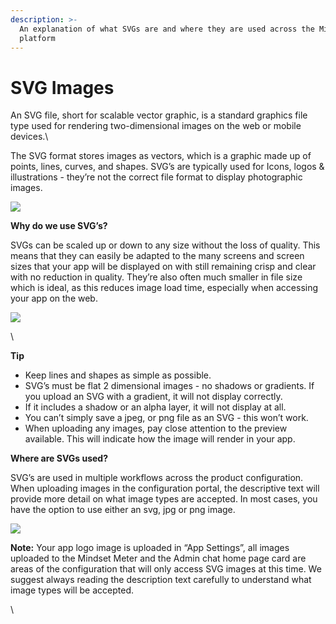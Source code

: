```yaml
---
description: >-
  An explanation of what SVGs are and where they are used across the Mindset
  platform
---
```


# SVG Images

An SVG file, short for scalable vector graphic, is a standard graphics file type used for rendering two-dimensional images on the web or mobile devices.\


The SVG format stores images as vectors, which is a graphic made up of points, lines, curves, and shapes. SVG’s are typically used for Icons, logos & illustrations - they’re not the correct file format to display photographic images.

&#x20;

![](https://lh5.googleusercontent.com/FEDVtbbV5LH5bTwLbYRqxpVPPhamud1tyeRwerZsoUQZh9HgKyTHnebwBqjFx92iqiLBv7lj8bMQSd81K5a5UAOwkhq4XCbICIpbZSqCx\_W9P\_IYadwWZu7M-CHiI8AUoXdKMSqNpi165GOyFC-monIrmbT52LeZ\_2E1tEDBtdxoBOVoixXY1dWP)

**Why do we use SVG’s?**

SVGs can be scaled up or down to any size without the loss of quality. This means that they can easily be adapted to the many screens and screen sizes that your app will be displayed on with still remaining crisp and clear with no reduction in quality.  They’re also often much smaller in file size which is ideal, as this reduces image load time, especially when accessing your app on the web.

![](https://lh6.googleusercontent.com/Xno-dY4oEApAGW8fiRpx8ss420CfN6C8ywIO56W78Xfdyxytbcu8XlONuBXCVIszoaUUeLRrFxMOplGnN5xiswOoKyJvddXS7qZc8MsyAsMbupGTJBuj8q2Zyofl6vjhXG8pgtiRY6iG8ZCntbKqp\_3UeVxr0mBixrZvSG9n4CN47I2DBp9WYr8-)

\


**Tip**

* Keep lines and shapes as simple as possible.
* SVG’s must be flat 2 dimensional images - no shadows or gradients. If you upload an SVG with a gradient, it will not display correctly.&#x20;
* If it includes a shadow or an alpha layer, it will not display at all.&#x20;
* You can’t simply save a jpeg, or png file as an SVG - this won’t work.&#x20;
* When uploading any images, pay close attention to the preview available. This will indicate how the image will render in your app.&#x20;

&#x20;

**Where are SVGs used?**

SVG’s are used in multiple workflows across the product configuration. When uploading images in the configuration portal, the descriptive text will provide more detail on what image types are accepted. In most cases, you have the option to use either an svg, jpg or png image.

&#x20;

![](https://lh6.googleusercontent.com/HbmjAW-P-PvZ4wVpoBhjT5Y2BqjJhkVEdI0vYhGdwnhbiNn0Mnrt5OakICPu-eC7pQ3pncZvCf7k1U1GoU6hZwlgLaNX34v60jNYXYeQJFXl9KqCtADxtU3Wf1NbCrB22O9sQqZyJ7-jmfOGuGithFJYkX3EeA5IHdxvNvqPzpOFGjYk6sxYPLCh)

**Note:** Your app logo image is uploaded in “App Settings”, all images uploaded to the Mindset Meter and the Admin chat home page card are areas of the configuration that will only access SVG images at this time. We suggest always reading the description text carefully to understand what image types will be accepted.

&#x20;

\
